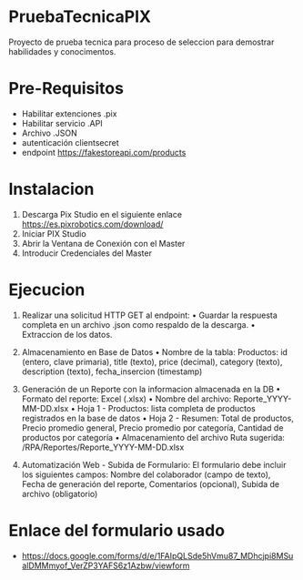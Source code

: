 # PruebaTecnicaPIX
Proyecto de prueba tecnica para proceso de seleccion para demostrar habilidades y conocimentos.

# Pre-Requisitos
 - Habilitar extenciones .pix
 - Habilitar servicio .API
 - Archivo .JSON
 - autenticación clientsecret
 - endpoint https://fakestoreapi.com/products

# Instalacion
 1. Descarga Pix Studio en el siguiente enlace https://es.pixrobotics.com/download/
 2. Iniciar PIX Studio
 3. Abrir la Ventana de Conexión con el Master
 4. Introducir Credenciales del Master

# Ejecucion

 1. Realizar una solicitud HTTP GET al endpoint:
    • Guardar la respuesta completa en un archivo .json como respaldo de la descarga.
    • Extraccion de los datos.

 2. Almacenamiento en Base de Datos
    • Nombre de la tabla: Productos: id (entero, clave primaria), title (texto), price (decimal), category (texto), description (texto), fecha_insercion (timestamp)

 3. Generación de un Reporte con la informacion almacenada en la DB
    • Formato del reporte: Excel (.xlsx)
    • Nombre del archivo: Reporte_YYYY-MM-DD.xlsx
    • Hoja 1 - Productos: lista completa de productos registrados en la base de datos
    • Hoja 2 - Resumen: Total de productos, Precio promedio general, Precio promedio por categoría, Cantidad de productos por categoría
    • Almacenamiento del archivo Ruta sugerida: /RPA/Reportes/Reporte_YYYY-MM-DD.xlsx

 4. Automatización Web - Subida de Formulario:
    El formulario debe incluir los siguientes campos: Nombre del colaborador (campo de texto), Fecha de generación del reporte, Comentarios (opcional), Subida de   archivo (obligatorio)

# Enlace del formulario usado
- https://docs.google.com/forms/d/e/1FAIpQLSde5hVmu87_MDhcjpi8MSualDMMmyof_VerZP3YAFS6z1Azbw/viewform
    




    
